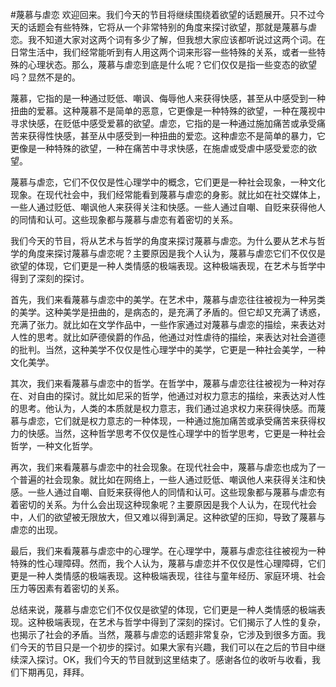 #蔑慕与虐恋
欢迎回来。我们今天的节目将继续围绕着欲望的话题展开。只不过今天的话题会有些特殊，它将从一个非常特别的角度来探讨欲望，那就是蔑慕与虐恋。我不知道大家对这两个词有多少了解，但我想大家应该都听说过这两个词。在日常生活中，我们经常能听到有人用这两个词来形容一些特殊的关系，或者一些特殊的心理状态。那么，蔑慕与虐恋到底是什么呢？它们仅仅是指一些变态的欲望吗？显然不是的。

蔑慕，它指的是一种通过贬低、嘲讽、侮辱他人来获得快感，甚至从中感受到一种扭曲的爱慕。这种蔑慕不是简单的恶意，它更像是一种特殊的欲望，一种在蔑视中寻求快感，在贬低中感受爱慕的欲望。虐恋，它指的是一种通过施加痛苦或承受痛苦来获得性快感，甚至从中感受到一种扭曲的爱恋。这种虐恋不是简单的暴力，它更像是一种特殊的欲望，一种在痛苦中寻求快感，在施虐或受虐中感受爱恋的欲望。

蔑慕与虐恋，它们不仅仅是性心理学中的概念，它们更是一种社会现象，一种文化现象。在现代社会中，我们经常能看到蔑慕与虐恋的身影。就比如在社交媒体上，一些人通过贬低、嘲讽他人来获得关注和快感。一些人通过自嘲、自贬来获得他人的同情和认可。这些现象都与蔑慕与虐恋有着密切的关系。

我们今天的节目，将从艺术与哲学的角度来探讨蔑慕与虐恋。为什么要从艺术与哲学的角度来探讨蔑慕与虐恋呢？主要原因是我个人认为，蔑慕与虐恋它们不仅仅是欲望的体现，它们更是一种人类情感的极端表现。这种极端表现，在艺术与哲学中得到了深刻的探讨。

首先，我们来看蔑慕与虐恋中的美学。在艺术中，蔑慕与虐恋往往被视为一种另类的美学。这种美学是扭曲的，是病态的，是充满了矛盾的。但它却又充满了诱惑，充满了张力。就比如在文学作品中，一些作家通过对蔑慕与虐恋的描绘，来表达对人性的思考。就比如萨德侯爵的作品，他通过对性虐待的描绘，来表达对社会道德的批判。当然，这种美学不仅仅是性心理学中的美学，它更是一种社会美学，一种文化美学。

其次，我们来看蔑慕与虐恋中的哲学。在哲学中，蔑慕与虐恋往往被视为一种对存在、对自由的探讨。就比如尼采的哲学，他通过对权力意志的描绘，来表达对人性的思考。他认为，人类的本质就是权力意志，我们通过追求权力来获得快感。而蔑慕与虐恋，它们就是权力意志的一种体现，一种通过施加痛苦或承受痛苦来获得权力的快感。当然，这种哲学思考不仅仅是性心理学中的哲学思考，它更是一种社会哲学，一种文化哲学。

再次，我们来看蔑慕与虐恋中的社会现象。在现代社会中，蔑慕与虐恋也成为了一个普遍的社会现象。就比如在网络上，一些人通过贬低、嘲讽他人来获得关注和快感。一些人通过自嘲、自贬来获得他人的同情和认可。这些现象都与蔑慕与虐恋有着密切的关系。为什么会出现这种现象呢？主要原因是我个人认为，在现代社会中，人们的欲望被无限放大，但又难以得到满足。这种欲望的压抑，导致了蔑慕与虐恋的出现。

最后，我们来看蔑慕与虐恋中的心理学。在心理学中，蔑慕与虐恋往往被视为一种特殊的性心理障碍。然而，我个人认为，蔑慕与虐恋并不仅仅是性心理障碍，它们更是一种人类情感的极端表现。这种极端表现，往往与童年经历、家庭环境、社会压力等因素有着密切的关系。

总结来说，蔑慕与虐恋它们不仅仅是欲望的体现，它们更是一种人类情感的极端表现。这种极端表现，在艺术与哲学中得到了深刻的探讨。它们揭示了人性的复杂，也揭示了社会的矛盾。当然，蔑慕与虐恋的话题非常复杂，它涉及到很多方面。我们今天的节目只是一个初步的探讨。如果大家有兴趣，我们可以在之后的节目中继续深入探讨。OK，我们今天的节目就到这里结束了。感谢各位的收听与收看，我们下期再见，拜拜。